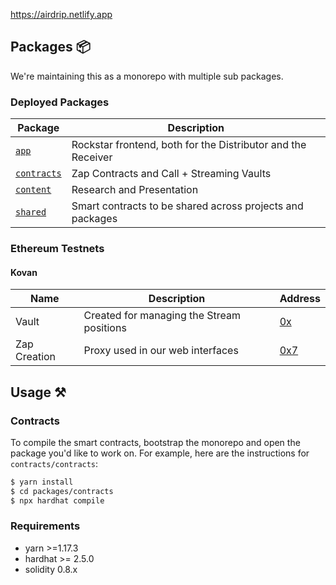 https://airdrip.netlify.app

## Packages :package:

We're maintaining this as a monorepo with multiple sub packages.

### Deployed Packages

| Package                                                   | Description                                                       |
| --------------------------------------------------------- | ----------------------------------------------------------------- |
| [`app`](/packages/app)               | Rockstar frontend, both for the Distributor and the Receiver       |
| [`contracts`](/packages/contracts)                   | Zap Contracts and Call + Streaming Vaults                       |
| [`content`](/packages/content)                 | Research and Presentation                                       |
| [`shared`](/packages/shared) | Smart contracts to be shared across projects and packages |

### Ethereum Testnets

#### Kovan

| Name          | Description                      | Address                                                                                                                     |
| ------------- | -------------------------------- | --------------------------------------------------------------------------------------------------------------------------- |
| Vault |   Created for managing the Stream positions  | [0x](https://kovan.etherscan.io/address/0x) |
| Zap Creation       | Proxy used in our web interfaces | [0x7](https://kovan.etherscan.io/address/0x7) |


## Usage :hammer_and_pick:

### Contracts 
To compile the smart contracts, bootstrap the monorepo and open the package you'd like to work on. For example, here are the instructions for `contracts/contracts`:

```bash
$ yarn install
$ cd packages/contracts
$ npx hardhat compile
```
### Requirements

- yarn >=1.17.3
- hardhat >= 2.5.0
- solidity 0.8.x
